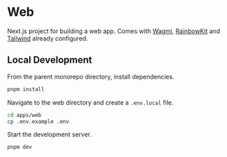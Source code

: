 # Web

Next.js project for building a web app. Comes with [Wagmi](https://wagmi.sh/), [RainbowKit](https://www.rainbowkit.com/) and [Tailwind](https://tailwindcss.com/) already configured.

## Local Development

From the parent monorepo directory, install dependencies.

```bash
pnpm install
```

Navigate to the web directory and create a `.env.local` file.

```bash
cd apps/web
cp .env.example .env
```

Start the development server.

```bash
pnpm dev
```
